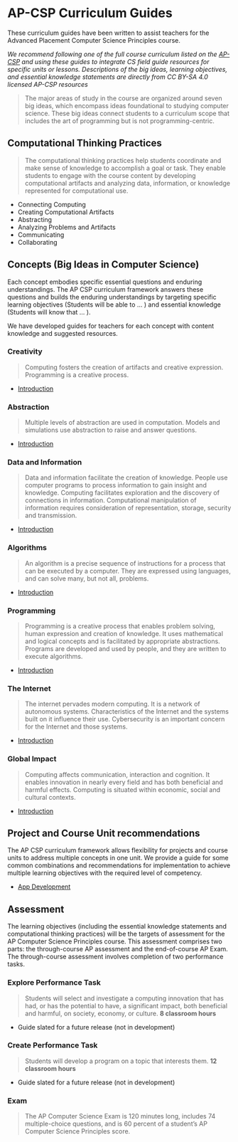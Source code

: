 # AP-CSP Curriculum Guides

These curriculum guides have been written to assist teachers for the Advanced Placement Computer Science Principles course.

*We recommend following one of the full course curriculum listed on the [AP-CSP](http://apcsp.org/) and using these guides to integrate CS field guide resources for specific units or lessons.
Descriptions of the big ideas, learning objectives, and essential knowledge statements are directly from CC BY-SA 4.0 licensed AP-CSP resources*

> The major areas of study in the course are organized around seven big ideas, which encompass ideas foundational to studying computer science. These big ideas connect students to a curriculum scope that includes the art of programming but is not programming-centric.

## Computational Thinking Practices

> The computational thinking practices help students coordinate and make sense of knowledge to accomplish a goal or task.
They enable students to engage with the course content by developing computational artifacts and analyzing data, information, or knowledge represented for computational use.

- Connecting Computing
- Creating Computational Artifacts
- Abstracting
- Analyzing Problems and Artifacts
- Communicating
- Collaborating

## Concepts (Big Ideas in Computer Science)

Each concept embodies specific essential questions and enduring understandings.
The AP CSP curriculum framework answers these questions and builds the enduring understandings by targeting specific learning objectives (Students will be able to ... ) and essential knowledge (Students will know that ... ).

We have developed guides for teachers for each concept with content knowledge and suggested resources.

### Creativity

> Computing fosters the creation of artifacts and creative expression.
Programming is a creative process.

- [Introduction](curriculum-guides/apcsp/guide-creativity-introduction.html)

### Abstraction

> Multiple levels of abstraction are used in computation.
Models and simulations use abstraction to raise and answer questions.

- [Introduction](curriculum-guides/apcsp/guide-abstraction-introduction.html)

### Data and Information

> Data and information facilitate the creation of knowledge.
People use computer programs to process information to gain insight and knowledge.
Computing facilitates exploration and the discovery of connections in information.
Computational manipulation of information requires consideration of representation, storage, security and transmission.

- [Introduction](curriculum-guides/apcsp/guide-data-and-information-introduction.html)

### Algorithms

> An algorithm is a precise sequence of instructions for a process that can be executed by a computer.
They are expressed using languages, and can solve many, but not all, problems.

- [Introduction](curriculum-guides/apcsp/guide-algorithms-introduction.html)

### Programming

> Programming is a creative process that enables problem solving, human expression and creation of knowledge.
It uses mathematical and logical concepts and is facilitated by appropriate abstractions.
Programs are developed and used by people, and they are written to execute algorithms.

- [Introduction](curriculum-guides/apcsp/guide-programming-introduction.html)

### The Internet

> The internet pervades modern computing.
It is a network of autonomous systems.
Characteristics of the Internet and the systems built on it influence their use.
Cybersecurity is an important concern for the Internet and those systems.

- [Introduction](curriculum-guides/apcsp/guide-the-internet-introduction.html)

### Global Impact

> Computing affects communication, interaction and cognition.
It enables innovation in nearly every field and has both beneficial and harmful effects.
Computing is situated within economic, social and cultural contexts.

- [Introduction](curriculum-guides/apcsp/guide-global-impact-introduction.html)

## Project and Course Unit recommendations

The AP CSP curriculum framework allows flexibility for projects and course units to address multiple concepts in one unit.
We provide a guide for some common combinations and recommendations for implementation to achieve multiple learning objectives with the required level of competency.

- [App Development]()

## Assessment

The learning objectives (including the essential knowledge statements and computational thinking practices) will be the targets of assessment for the AP Computer Science Principles course.
This assessment comprises two parts: the through-course AP assessment and the end-of-course AP Exam.
The through-course assessment involves completion of two performance tasks.

### Explore Performance Task

> Students will select and investigate a computing innovation that has had, or has the potential to have, a significant impact, both beneficial and harmful, on society, economy, or culture. **8 classroom hours**

- Guide slated for a future release (not in development)

### Create Performance Task

> Students will develop a program on a topic that interests them. **12 classroom hours**

- Guide slated for a future release (not in development)

### Exam

> The AP Computer Science Exam is 120 minutes long, includes 74 multiple-choice questions, and is 60 percent of a student’s AP Computer Science Principles score.
